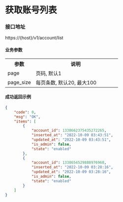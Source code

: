 # 获取账号列表

### 接口地址

https://{host}/v1/account/list

#### 业务参数
<table width="100%">
    <tr>
      <th width="25%">参数</th>
      <th>说明</th>
    </tr>
    <tr>
      <td>page</td>
      <td>页码, 默认1</td>
    </tr>
    <tr>
      <td>page_size</td>
      <td>每页条数, 默认20, 最大100</td>
    </tr>
</table>

#### 成功返回示例

```json
{
    "code": 0,
    "msg": "OK",
    "items": [
        {
            "account_id": 1338662375435272265,
            "inserted_at": "2022-10-09 03:43:51",
            "updated_at": "2022-10-09 03:43:51",
            "is_admin": false,
            "state": "enabled"
        },
        {
            "account_id": 1338654529888976968,
            "inserted_at": "2022-10-09 03:28:16",
            "updated_at": "2022-10-09 03:28:16",
            "is_admin": false,
            "state": "enabled"
        }
    ]
}
```
